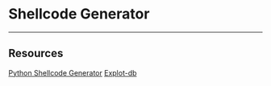 <h1>Shellcode Generator</h1>
<hr>
<h2>Resources</h2>
<a href="https://pentesterslife.blog/2017/12/18/custom-x64-encoder-with-a-basic-polymorphic-engine-implementation/">Python Shellcode Generator</a>
<a href="https://www.exploit-db.com/shellcode/?order_by=title&order=asc&p=Generator">Explot-db</a>
